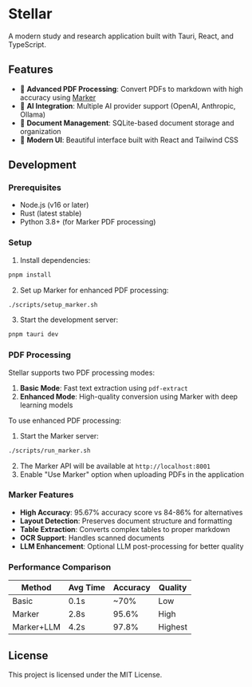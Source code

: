 # Stellar

A modern study and research application built with Tauri, React, and TypeScript.

## Features

- 📄 **Advanced PDF Processing**: Convert PDFs to markdown with high accuracy using [Marker](https://github.com/datalab-to/marker)
- 🤖 **AI Integration**: Multiple AI provider support (OpenAI, Anthropic, Ollama)
- 💾 **Document Management**: SQLite-based document storage and organization
- 🎨 **Modern UI**: Beautiful interface built with React and Tailwind CSS

## Development

### Prerequisites

- Node.js (v16 or later)
- Rust (latest stable)
- Python 3.8+ (for Marker PDF processing)

### Setup

1. Install dependencies:
```bash
pnpm install
```

2. Set up Marker for enhanced PDF processing:
```bash
./scripts/setup_marker.sh
```

3. Start the development server:
```bash
pnpm tauri dev
```

### PDF Processing

Stellar supports two PDF processing modes:

1. **Basic Mode**: Fast text extraction using `pdf-extract`
2. **Enhanced Mode**: High-quality conversion using Marker with deep learning models

To use enhanced PDF processing:

1. Start the Marker server:
```bash
./scripts/run_marker.sh
```

2. The Marker API will be available at `http://localhost:8001`
3. Enable "Use Marker" option when uploading PDFs in the application

### Marker Features

- **High Accuracy**: 95.67% accuracy score vs 84-86% for alternatives
- **Layout Detection**: Preserves document structure and formatting  
- **Table Extraction**: Converts complex tables to proper markdown
- **OCR Support**: Handles scanned documents
- **LLM Enhancement**: Optional LLM post-processing for better quality

### Performance Comparison

| Method     | Avg Time | Accuracy | Quality |
|------------|----------|----------|---------|
| Basic      | 0.1s     | ~70%     | Low     |
| Marker     | 2.8s     | 95.6%    | High    |
| Marker+LLM | 4.2s     | 97.8%    | Highest |

## License

This project is licensed under the MIT License.
